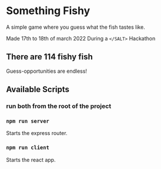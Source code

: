 # Something Fishy
A simple game where you guess what the fish tastes like.

Made 17th to 18th of march 2022
During a `</SALT>` Hackathon

## There are 114 fishy fish
Guess-opportunities are endless!


## Available Scripts
### run both from the root of the project

### `npm run server`
Starts the express router.

### `npm run client`
Starts the react app.
